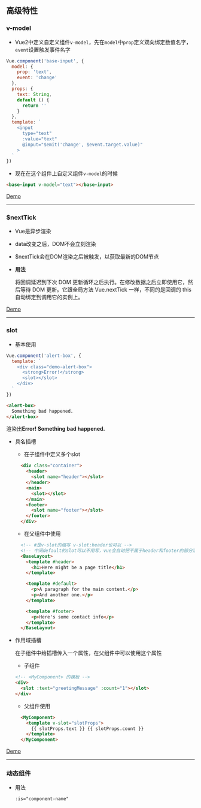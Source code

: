 ## 高级特性

### v-model

- Vue2中定义自定义组件`v-model`，先在`model`中`prop`定义双向绑定数值名字，`event`设置触发事件名字


```javascript
Vue.component('base-input', {
  model: {
    prop: 'text',
    event: 'change'
  },
  props: {
    text: String,
    default () {
      return ''
    }
  },
  template: `
    <input
      type="text"
      :value="text"
      @input="$emit('change', $event.target.value)"
    >
  `
})
```

- 现在在这个组件上自定义组件`v-model`的时候
```html
<base-input v-model="text"></base-input>
```

[Demo](./demo%E4%BB%A3%E7%A0%81/AdvancedUse/CustomVModel.vue)
- - -

### $nextTick

- Vue是异步渲染
- data改变之后，DOM不会立刻渲染
- $nextTick会在DOM渲染之后被触发，以获取最新的DOM节点

- **用法**

  将回调延迟到下次 DOM 更新循环之后执行。在修改数据之后立即使用它，然后等待 DOM 更新。它跟全局方法 Vue.nextTick 一样，不同的是回调的 this 自动绑定到调用它的实例上。


[Demo](./demo%E4%BB%A3%E7%A0%81/AdvancedUse/NextTick.vue)
- - -

### slot

- 基本使用
```js
Vue.component('alert-box', {
  template: `
    <div class="demo-alert-box">
      <strong>Error!</strong>
      <slot></slot>
    </div>
  `
})
```
```html
<alert-box>
  Something bad happened.
</alert-box>
```
渲染出**Error! Something bad happened.**

- 具名插槽
  
  - 在子组件中定义多个slot
  ```html
    <div class="container">
      <header>
        <slot name="header"></slot>
      </header>
      <main>
        <slot></slot>
      </main>
      <footer>
        <slot name="footer"></slot>
      </footer>
    </div>
  ```
  - 在父组件中使用
  ```html
    <!-- #是v-slot的缩写 v-slot:header也可以 -->
    <!-- 中间default的slot可以不用写，vue会自动把不属于header和footer的部分渲染财务default的 -->
    <BaseLayout>
      <template #header>
        <h1>Here might be a page title</h1>
      </template>

      <template #default>
        <p>A paragraph for the main content.</p>
        <p>And another one.</p>
      </template>

      <template #footer>
        <p>Here's some contact info</p>
      </template>
    </BaseLayout>
  ```


- 作用域插槽

  在子组件中给插槽传入一个属性，在父组件中可以使用这个属性
  - 子组件
  ```html
  <!-- <MyComponent> 的模板 -->
  <div>
    <slot :text="greetingMessage" :count="1"></slot>
  </div>
  ```
  - 父组件使用
  ```html
    <MyComponent>
      <template v-slot="slotProps">
        {{ slotProps.text }} {{ slotProps.count }}
      </template>
    </MyComponent>
  ```

[Demo](./demo%E4%BB%A3%E7%A0%81//AdvancedUse/SlotDemo.vue)

- - -

### 动态组件

- 用法

  `:is="component-name"`
